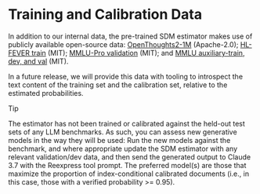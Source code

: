 # Training and Calibration Data

In addition to our internal data, the pre-trained SDM estimator makes use of publicly available open-source data: [OpenThoughts2-1M](https://huggingface.co/datasets/open-thoughts/OpenThoughts2-1M) (Apache-2.0); [HL-FEVER train](https://huggingface.co/datasets/pminervini/hl-fever) (MIT); [MMLU-Pro validation](https://huggingface.co/datasets/TIGER-Lab/MMLU-Pro) (MIT); and [MMLU auxiliary-train, dev, and val](https://huggingface.co/datasets/cais/mmlu) (MIT).

In a future release, we will provide this data with tooling to introspect the text content of the training set and the calibration set, relative to the estimated probabilities.

> [!TIP]
> The estimator has not been trained or calibrated against the held-out test sets of any LLM benchmarks. As such, you can assess new generative models in the way they will be used: Run the new models against the benchmark, and where appropriate update the SDM estimator with any relevant validation/dev data, and then send the generated output to Claude 3.7 with the Reexpress tool prompt. The preferred model(s) are those that maximize the proportion of index-conditional calibrated documents (i.e., in this case, those with a verified probability >= 0.95).
